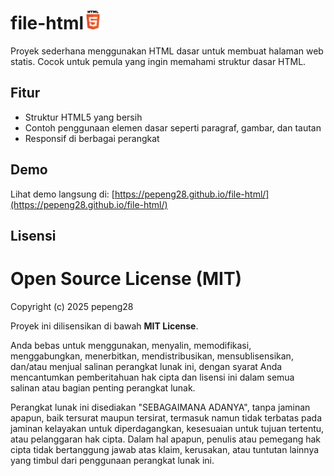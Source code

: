 # file-html<img src="HTML5_logo_and_wordmark.svg.png" width="30"/>

Proyek sederhana menggunakan HTML dasar untuk membuat halaman web statis. Cocok untuk pemula yang ingin memahami struktur dasar HTML.


## Fitur

- Struktur HTML5 yang bersih
- Contoh penggunaan elemen dasar seperti paragraf, gambar, dan tautan
- Responsif di berbagai perangkat

## Demo

Lihat demo langsung di: [https://pepeng28.github.io/file-html/](https://pepeng28.github.io/file-html/)

## Lisensi

# Open Source License (MIT)

Copyright (c) 2025 pepeng28

Proyek ini dilisensikan di bawah **MIT License**.

Anda bebas untuk menggunakan, menyalin, memodifikasi, menggabungkan, menerbitkan, mendistribusikan, mensublisensikan, dan/atau menjual salinan perangkat lunak ini, dengan syarat Anda mencantumkan pemberitahuan hak cipta dan lisensi ini dalam semua salinan atau bagian penting perangkat lunak.

Perangkat lunak ini disediakan "SEBAGAIMANA ADANYA", tanpa jaminan apapun, baik tersurat maupun tersirat, termasuk namun tidak terbatas pada jaminan kelayakan untuk diperdagangkan, kesesuaian untuk tujuan tertentu, atau pelanggaran hak cipta. Dalam hal apapun, penulis atau pemegang hak cipta tidak bertanggung jawab atas klaim, kerusakan, atau tuntutan lainnya yang timbul dari penggunaan perangkat lunak ini.
